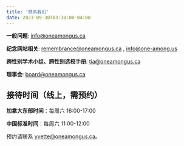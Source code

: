 ```yaml
---
title: '联系我们'
date: 2023-09-30T03:30:00-04:00
---
```


**一般问题**:  [info@oneamongus.ca](mailto:info@oneamongus.ca)

**纪念网站相关**: [remembrance@oneamongus.ca](mailto:remembrance@oneamongus.ca) , [info@one-among.us](mailto:info@one-among.us)

**跨性别学术小组、跨性别选校手册**: [tia@oneamongus.ca](mailto:tia@oneamongus.ca)

**理事会**: [board@oneamongus.ca](mailto:board@oneamongus.ca)


## 接待时间（线上，需预约）

**加拿大东部时间**：每周六 16:00-17:00

**中国标准时间**：每周六 11:00-12:00

预约请联系 [yvette@oneamongus.ca](mailto:yvette@oneamongus.ca)。

